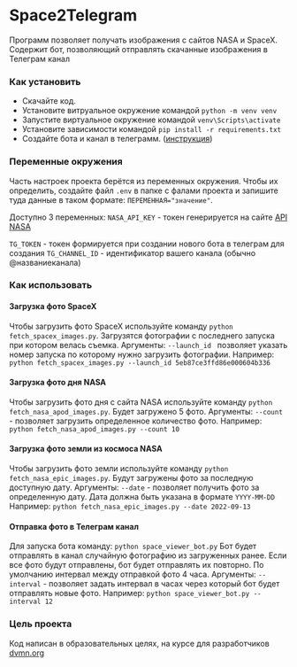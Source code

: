 # Space2Telegram
Программ позволяет получать изображения с сайтов NASA и SpaceX.
Содержит бот, позволяющий отправлять скачанные изображения 
в Телеграм канал

### Как установить
- Скачайте код.
- Установите витруальное окружение командой `python -m venv venv`
- Запустите виртуальное окружение командой `venv\Scripts\activate`
- Установите зависимости командой `pip install -r requirements.txt`
- Создайте бота и канал в телеграмм. ([инструкция](https://smmplanner.com/blog/otlozhennyj-posting-v-telegram/))

### Переменные окружения
Часть настроек проекта берётся из переменных окружения. 
Чтобы их определить, создайте файл `.env` в папке с фалами проекта 
и запишите туда данные в таком формате: `ПЕРЕМЕННАЯ="значение"`.

Доступно 3 переменных:
`NASA_API_KEY` - токен генерируется на сайте [API NASA](https://api.nasa.gov/)

`TG_TOKEN` - токен формируется при создании нового бота в телеграм
для создания 
`TG_CHANNEL_ID` - идентификатор вашего канала (обычно @названиеканала)

### Как использовать
#### Загрузка фото SpaceX
Чтобы загрузить фото SpaceX используйте команду
`python fetch_spacex_images.py`. Загрузятся фотографии с последнего 
запуска при котором велась съемка.
Аргументы:
`--launch_id ` позволяет указать номер запуска
по которому нужно загрузить фотографии. 
Например:
`python fetch_spacex_images.py --launch_id 5eb87ce3ffd86e000604b336`

#### Загрузка фото дня NASA
Чтобы загрузить фото дня с сайта NASA используйте команду
`python fetch_nasa_apod_images.py`. Будет загружено 5 фото.
Аргументы:
`--count` - позволяет загрузить определенное количество фото.
Например: 
`python fetch_nasa_apod_images.py --count 10` 

#### Загрузка фото земли из космоса NASA
Чтобы загрузить фото земли используйте команду
`python fetch_nasa_epic_images.py`. Будут загружены фото за последную 
доступную дату.
Аргументы:
`--date` - позволяет получить фото за определенную дату.
Дата должна быть указана в формате `YYYY-MM-DD`
Например: 
`python fetch_nasa_epic_images.py --date 2022-09-13`

#### Отправка фото в Телеграм канал
Для запуска бота команду:
`python space_viewer_bot.py`
Бот будет отправлять в канал случайную фотографию из загруженных ранее.
Если все фото будут отправлены, бот будет отправлять их повторно.
По умолчанию интервал между отправкой фото 4 часа.
Аргументы:
`--interval` - позволяет задать интервал в часах через который бот будет
отправлять новые фото.
Например:
`python space_viewer_bot.py --interval 12` 

### Цель проекта
Код написан в образовательных целях, 
на курсе для разработчиков [dvmn.org](https://dvmn.org/referrals/u4guYYiV5HjY6tnwtCShzP2cWFYE0EWnKeoJLEWP/)